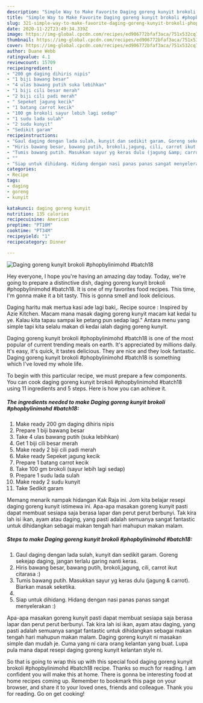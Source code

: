 ```yaml
---
description: "Simple Way to Make Favorite Daging goreng kunyit brokoli #phopbylinimohd #batch18"
title: "Simple Way to Make Favorite Daging goreng kunyit brokoli #phopbylinimohd #batch18"
slug: 321-simple-way-to-make-favorite-daging-goreng-kunyit-brokoli-phopbylinimohd-batch18
date: 2020-11-22T23:49:34.339Z
image: https://img-global.cpcdn.com/recipes/ed906772bfaf3aca/751x532cq70/daging-goreng-kunyit-brokoli-phopbylinimohd-batch18-resipi-foto-utama.jpg
thumbnail: https://img-global.cpcdn.com/recipes/ed906772bfaf3aca/751x532cq70/daging-goreng-kunyit-brokoli-phopbylinimohd-batch18-resipi-foto-utama.jpg
cover: https://img-global.cpcdn.com/recipes/ed906772bfaf3aca/751x532cq70/daging-goreng-kunyit-brokoli-phopbylinimohd-batch18-resipi-foto-utama.jpg
author: Duane Webb
ratingvalue: 4.1
reviewcount: 15709
recipeingredient:
- "200 gm daging dihiris nipis"
- "1 biji bawang besar"
- "4 ulas bawang putih suka lebihkan"
- "1 biji cili besar merah"
- "2 biji cili padi merah"
- " Sepeket jagung kecik"
- "1 batang carrot kecik"
- "100 gm brokoli sayur lebih lagi sedap"
- "1 sudu lada sulah"
- "2 sudu kunyit"
- "Sedikit garam"
recipeinstructions:
- "Gaul daging dengan lada sulah, kunyit dan sedikit garam. Goreng sekejap daging, jangan terlalu garing nanti keras."
- "Hiris bawang besar, bawang putih, brokoli,jagung, cili, carrot ikut citarasa :)"
- "Tumis bawang putih. Masukkan sayur yg keras dulu (jagung &amp; carrot). Biarkan masak seketika."
- ""
- "Siap untuk dihidang. Hidang dengan nasi panas panas sangat menyelerakan :)"
categories:
- Recipe
tags:
- daging
- goreng
- kunyit

katakunci: daging goreng kunyit 
nutrition: 135 calories
recipecuisine: American
preptime: "PT10M"
cooktime: "PT34M"
recipeyield: "1"
recipecategory: Dinner

---
```



![Daging goreng kunyit brokoli #phopbylinimohd #batch18](https://img-global.cpcdn.com/recipes/ed906772bfaf3aca/751x532cq70/daging-goreng-kunyit-brokoli-phopbylinimohd-batch18-resipi-foto-utama.jpg)

Hey everyone, I hope you're having an amazing day today. Today, we're going to prepare a distinctive dish, daging goreng kunyit brokoli #phopbylinimohd #batch18. It is one of my favorites food recipes. This time, I'm gonna make it a bit tasty. This is gonna smell and look delicious.

Daging haritu mak mertua kasi ade lagi baki,. Recipe source : Inspired by Azie Kitchen. Macam mana masak daging goreng kunyit macam kat kedai tu ye. Kalau kita tapau sampai ke petang pun sedap lagi.&#34; Antara menu yang simple tapi kita selalu makan di kedai ialah daging goreng kunyit.

Daging goreng kunyit brokoli #phopbylinimohd #batch18 is one of the most popular of current trending meals on earth. It's appreciated by millions daily. It's easy, it's quick, it tastes delicious. They are nice and they look fantastic. Daging goreng kunyit brokoli #phopbylinimohd #batch18 is something which I've loved my whole life.


To begin with this particular recipe, we must prepare a few components. You can cook daging goreng kunyit brokoli #phopbylinimohd #batch18 using 11 ingredients and 5 steps. Here is how you can achieve it.

<!--inarticleads1-->

##### The ingredients needed to make Daging goreng kunyit brokoli #phopbylinimohd #batch18:

1. Make ready 200 gm daging dihiris nipis
1. Prepare 1 biji bawang besar
1. Take 4 ulas bawang putih (suka lebihkan)
1. Get 1 biji cili besar merah
1. Make ready 2 biji cili padi merah
1. Make ready  Sepeket jagung kecik
1. Prepare 1 batang carrot kecik
1. Take 100 gm brokoli (sayur lebih lagi sedap)
1. Prepare 1 sudu lada sulah
1. Make ready 2 sudu kunyit
1. Take Sedikit garam


Memang menarik nampak hidangan Kak Raja ini. Jom kita belajar resepi daging goreng kunyit istimewa ini. Apa-apa masakan goreng kunyit pasti dapat membuat sesiapa saja berasa lapar dan perut perut berbunyi. Tak kira lah isi ikan, ayam atau daging, yang pasti adalah semuanya sangat fantastic untuk dihidangkan sebagai makan tengah hari mahupun makan malam. 

<!--inarticleads2-->

##### Steps to make Daging goreng kunyit brokoli #phopbylinimohd #batch18:

1. Gaul daging dengan lada sulah, kunyit dan sedikit garam. Goreng sekejap daging, jangan terlalu garing nanti keras.
1. Hiris bawang besar, bawang putih, brokoli,jagung, cili, carrot ikut citarasa :)
1. Tumis bawang putih. Masukkan sayur yg keras dulu (jagung &amp; carrot). Biarkan masak seketika.
1. 
1. Siap untuk dihidang. Hidang dengan nasi panas panas sangat menyelerakan :)


Apa-apa masakan goreng kunyit pasti dapat membuat sesiapa saja berasa lapar dan perut perut berbunyi. Tak kira lah isi ikan, ayam atau daging, yang pasti adalah semuanya sangat fantastic untuk dihidangkan sebagai makan tengah hari mahupun makan malam. Daging goreng kunyit ni masakan simple dan mudah je. Cuma yang ni cara orang kelantan yang buat. Lupa pula mana dapat resepi daging goreng kunyit kelantan style ni. 

So that is going to wrap this up with this special food daging goreng kunyit brokoli #phopbylinimohd #batch18 recipe. Thanks so much for reading. I am confident you will make this at home. There is gonna be interesting food at home recipes coming up. Remember to bookmark this page on your browser, and share it to your loved ones, friends and colleague. Thank you for reading. Go on get cooking!
